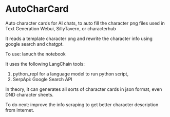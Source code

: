 # AutoCharCard
Auto character cards for AI chats, 
to auto fill the character png files used in Text Generation Webui, SillyTavern, or characterhub

It reads a template character png and rewrite the character info using google search and chatgpt.

To use: lanuch the notebook 

It uses the following LangChain tools:
1. python_repl for a language model to run python script,
2. SerpApi: Google Search API

In theory, it can generates all sorts of character cards in json format, even DND character sheets.

To do next: improve the info scraping to get better character description from internet.

